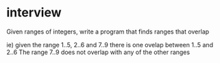 interview
=========

Given ranges of integers, write a program that finds ranges that overlap

ie) given the range 1..5, 2..6 and 7..9 there is one ovelap between 1..5 and 2..6
The range 7..9 does not overlap with any of the other ranges

